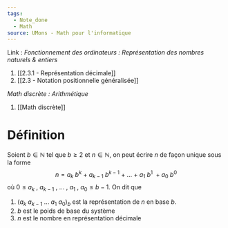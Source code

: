 ```yaml
---
tags:
  - Note_done
  - Math
source: UMons - Math pour l'informatique
---
```


Link : 
_Fonctionnement des ordinateurs : Représentation des nombres naturels & entiers_
1. [[2.3.1 - Représentation décimale]]
2. [[2.3 - Notation positionnelle généralisée]]

_Math discrète : Arithmétique_
1. [[Math discrète]]

# Définition
Soient $b \in \mathbb{N}$ tel que $b \ge 2$ et $n \in \mathbb{N}$, on peut écrire $n$ de façon unique sous la forme $$n = a_k\ b^k\ +\ a_{k-1}\ b^{k-1}\ +\ ...\  +\ a_1\ b^1\ + a_0\ b^0 $$ où $0 \le a_k$ , $a_{k-1}$ , ... , $a_1$ , $a_0 \le b - 1$.
On dit que 
1. ($a_k$ $a_{k-1}$ ... $a_1$ $a_0$)$_b$ est la représentation de $n$ en base $b$.
2. $b$ est le poids de base du système
3. $n$ est le nombre en représentation décimale 

